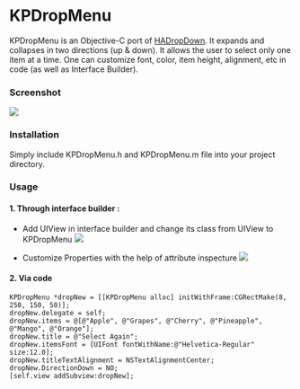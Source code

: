 # KPDropMenu
KPDropMenu is an Objective-C port of [HADropDown](https://github.com/Hassan-Aftab/HADropDown). It expands and collapses in two directions (up & down). It allows the user to select only one item at a time. One can customize font, color, item height, alignment, etc in code (as well as Interface Builder).


### Screenshot
![](https://github.com/KrishnaPatell/KPDropMenu/blob/master/KPDropMenu/demo.gif)

### Installation
Simply include KPDropMenu.h and KPDropMenu.m file into your project directory.


### Usage

#### 1. Through interface builder :
* Add UIView in interface builder and change its class from UIView to KPDropMenu
![](https://github.com/KrishnaPatell/KPDropMenu/blob/master/KPDropMenu/img_IdentityInspecture.png)

* Customize Properties with the help of attribute inspecture
![](https://github.com/KrishnaPatell/KPDropMenu/blob/master/KPDropMenu/img_AttributeInspecture.png)

#### 2. Via code

```
KPDropMenu *dropNew = [[KPDropMenu alloc] initWithFrame:CGRectMake(8, 250, 150, 50)];
dropNew.delegate = self;
dropNew.items = @[@"Apple", @"Grapes", @"Cherry", @"Pineapple", @"Mango", @"Orange"];
dropNew.title = @"Select Again";
dropNew.itemsFont = [UIFont fontWithName:@"Helvetica-Regular" size:12.0];
dropNew.titleTextAlignment = NSTextAlignmentCenter;
dropNew.DirectionDown = NO;
[self.view addSubview:dropNew];
```
